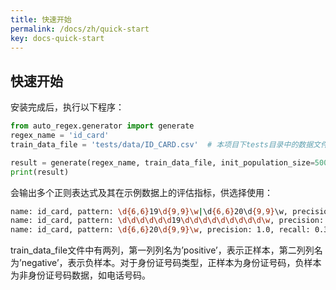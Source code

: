```yaml
---
title: 快速开始
permalink: /docs/zh/quick-start
key: docs-quick-start
---
```


## 快速开始

安装完成后，执行以下程序：

```python
from auto_regex.generator import generate
regex_name = 'id_card'
train_data_file = 'tests/data/ID_CARD.csv'  # 本项目下tests目录中的数据文件

result = generate(regex_name, train_data_file, init_population_size=500, max_iterations=100)
print(result)
```

会输出多个正则表达式及其在示例数据上的评估指标，供选择使用：

```bash
name: id_card, pattern: \d{6,6}19\d{9,9}\w|\d{6,6}20\d{9,9}\w, precision: 1.0, recall: 1.0
name: id_card, pattern: \d\d\d\d\d\d19\d\d\d\d\d\d\d\d\d\w, precision: 1.0, recall: 0.6144
name: id_card, pattern: \d{6,6}20\d{9,9}\w, precision: 1.0, recall: 0.3856
```

train_data_file文件中有两列，第一列列名为’positive’，表示正样本，第二列列名为’negative’，表示负样本。对于身份证号码类型，正样本为身份证号码，负样本为非身份证号码数据，如电话号码。